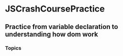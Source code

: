 # JSCrashCoursePractice



## Practice from variable declaration to understanding how dom work

### Topics
